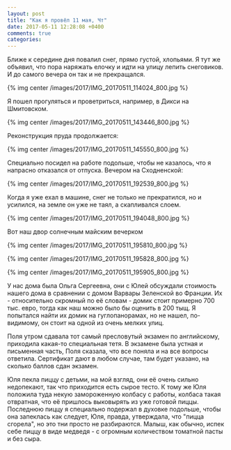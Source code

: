 ```yaml
---
layout: post
title: "Как я провёл 11 мая, Чт"
date: 2017-05-11 12:28:08 +0400
comments: true
categories: 
---
```

Ближе к середине дня повалил снег, прямо густой, хлопьями. Я тут же объявил, что пора наряжать елочку и идти на улицу лепить снеговиков. И до самого вечера он так и не прекращался.

{% img center /images/2017/IMG_20170511_114024_800.jpg %}

Я пошел прогуляться и проветриться, например, в Дикси на Шмитовском. 

{% img center /images/2017/IMG_20170511_143446_800.jpg %}

Реконструкция пруда продолжается:

{% img center /images/2017/IMG_20170511_145550_800.jpg %}

Специально посидел на работе подольше, чтобы не казалось, что я напрасно отказался от отпуска. Вечером на Сходненской:

{% img center /images/2017/IMG_20170511_192539_800.jpg %}

Когда я уже ехал в машине, снег не только не прекратился, но и усилился, на земле он уже не таял, а скапливался слоем.

{% img center /images/2017/IMG_20170511_194048_800.jpg %}

Вот наш двор солнечным майским вечерком

{% img center /images/2017/IMG_20170511_195810_800.jpg %}

{% img center /images/2017/IMG_20170511_195828_800.jpg %}

{% img center /images/2017/IMG_20170511_195905_800.jpg %}

У нас дома была Ольга Сергеевна, они с Юлей обсуждали стоимость нашего дома в сравнении с домом Варвары Зеленской во Франции. Их - относительно скромный по её словам - домик стоит примерно 700 тыс. евро, тогда как наш можно было бы оценить в 200 тыщ. Я попытался найти их домик на гуглопанорамах, но не нашел, по-видимому, он стоит на одной из очень мелких улиц.

Поля утром сдавала тот самый пресловутый экзамен по английскому, приходила какая-то специальная тетя. В экзамене была устная и письменная часть, Поля сказала, что все поняла и на все вопросы ответила. Сертификат дают в любом случае, там будет указано, на сколько баллов сдан экзамен.

Юля пекла пиццу с детьми, на мой взгляд, они её очень сильно недопекают, так что приходится есть сырое тесто. К тому же Юля положила туда некую замороженную колбасу с работы, колбаса такая отвратная, что её пришлось выковырять из уже готовой пиццы. Последнюю пиццу я специально подержал в духовке подольше, чтобы она запеклась как следует, Юля, правда, утверждала, что "пицца сгорела", но это тни просто не разбираются. Малыш, как обычно, испек себе пиццу в виде медведя - с огромным количеством томатной пасты и без сыра.